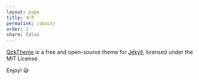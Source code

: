 ```yaml
---
layout: page
title: 关于
permalink: /about/
order: 1
share: false
---
```


[QckTheme](https://github.com/qckanemoto/jekyll-qck-theme) is a free and open-source theme for [Jekyll](http://jekyllrb.com/), licensed under the MIT License.

Enjoy! :smiley:
